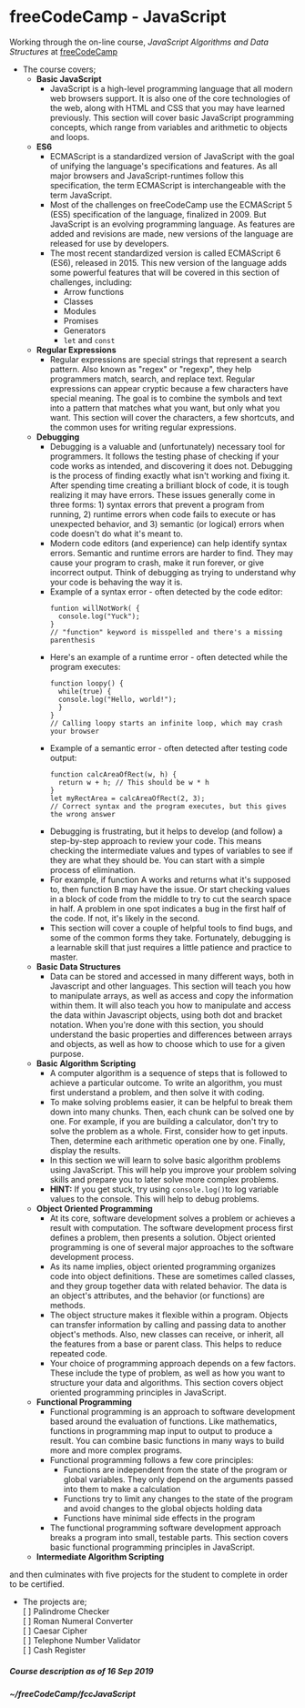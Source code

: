 # freeCodeCamp - JavaScript  
Working through the on-line course, _JavaScript Algorithms and Data Structures_ at [freeCodeCamp](https://freecodecamp.org)  
* The course covers;  
  * **Basic JavaScript**  
    * JavaScript is a high-level programming language that all modern web browsers support. It is also one of the core technologies of the web, along with HTML and CSS that you may have learned previously. This section will cover basic JavaScript programming concepts, which range from variables and arithmetic to objects and loops.  
  * **ES6**  
    * ECMAScript is a standardized version of JavaScript with the goal of unifying the language's specifications and features. As all major browsers and JavaScript-runtimes follow this specification, the term ECMAScript is interchangeable with the term JavaScript.  
    * Most of the challenges on freeCodeCamp use the ECMAScript 5 (ES5) specification of the language, finalized in 2009. But JavaScript is an evolving programming language. As features are added and revisions are made, new versions of the language are released for use by developers.  
    * The most recent standardized version is called ECMAScript 6 (ES6), released in 2015. This new version of the language adds some powerful features that will be covered in this section of challenges, including:  
      * Arrow functions
      * Classes
      * Modules
      * Promises
      * Generators
      * `let` and `const`  
  * **Regular Expressions**  
    * Regular expressions are special strings that represent a search pattern. Also known as "regex" or "regexp", they help programmers match, search, and replace text. Regular expressions can appear cryptic because a few characters have special meaning. The goal is to combine the symbols and text into a pattern that matches what you want, but only what you want. This section will cover the characters, a few shortcuts, and the common uses for writing regular expressions.  
  * **Debugging**  
    * Debugging is a valuable and (unfortunately) necessary tool for programmers. It follows the testing phase of checking if your code works as intended, and discovering it does not. Debugging is the process of finding exactly what isn't working and fixing it. After spending time creating a brilliant block of code, it is tough realizing it may have errors. These issues generally come in three forms: 1) syntax errors that prevent a program from running, 2) runtime errors when code fails to execute or has unexpected behavior, and 3) semantic (or logical) errors when code doesn't do what it's meant to.  
    * Modern code editors (and experience) can help identify syntax errors. Semantic and runtime errors are harder to find. They may cause your program to crash, make it run forever, or give incorrect output. Think of debugging as trying to understand why your code is behaving the way it is.  
    * Example of a syntax error - often detected by the code editor:  
      ```
      funtion willNotWork( {
        console.log("Yuck");
      }
      // "function" keyword is misspelled and there's a missing parenthesis
      ```
    * Here's an example of a runtime error - often detected while the program executes:  
      ```
      function loopy() {
        while(true) {
        console.log("Hello, world!");
        }
      }
      // Calling loopy starts an infinite loop, which may crash your browser
      ```
    * Example of a semantic error - often detected after testing code output:  
      ```
      function calcAreaOfRect(w, h) {
        return w + h; // This should be w * h
      }
      let myRectArea = calcAreaOfRect(2, 3);
      // Correct syntax and the program executes, but this gives the wrong answer
      ```
    * Debugging is frustrating, but it helps to develop (and follow) a step-by-step approach to review your code. This means checking the intermediate values and types of variables to see if they are what they should be. You can start with a simple process of elimination.  
    * For example, if function A works and returns what it's supposed to, then function B may have the issue. Or start checking values in a block of code from the middle to try to cut the search space in half. A problem in one spot indicates a bug in the first half of the code. If not, it's likely in the second.  
    * This section will cover a couple of helpful tools to find bugs, and some of the common forms they take. Fortunately, debugging is a learnable skill that just requires a little patience and practice to master.  
  * **Basic Data Structures**  
    * Data can be stored and accessed in many different ways, both in Javascript and other languages. This section will teach you how to manipulate arrays, as well as access and copy the information within them. It will also teach you how to manipulate and access the data within Javascript objects, using both dot and bracket notation. When you're done with this section, you should understand the basic properties and differences between arrays and objects, as well as how to choose which to use for a given purpose.  
  * **Basic Algorithm Scripting**  
    * A computer algorithm is a sequence of steps that is followed to achieve a particular outcome. To write an algorithm, you must first understand a problem, and then solve it with coding.  
    * To make solving problems easier, it can be helpful to break them down into many chunks. Then, each chunk can be solved one by one. For example, if you are building a calculator, don't try to solve the problem as a whole. First, consider how to get inputs. Then, determine each arithmetic operation one by one. Finally, display the results.  
    * In this section we will learn to solve basic algorithm problems using JavaScript. This will help you improve your problem solving skills and prepare you to later solve more complex problems.  
    * **HINT:** If you get stuck, try using `console.log()`to log variable values to the console. This will help to debug problems.  
  * **Object Oriented Programming**  
    * At its core, software development solves a problem or achieves a result with computation. The software development process first defines a problem, then presents a solution. Object oriented programming is one of several major approaches to the software development process.  
    * As its name implies, object oriented programming organizes code into object definitions. These are sometimes called classes, and they group together data with related behavior. The data is an object's attributes, and the behavior (or functions) are methods.  
    * The object structure makes it flexible within a program. Objects can transfer information by calling and passing data to another object's methods. Also, new classes can receive, or inherit, all the features from a base or parent class. This helps to reduce repeated code.  
    * Your choice of programming approach depends on a few factors. These include the type of problem, as well as how you want to structure your data and algorithms. This section covers object oriented programming principles in JavaScript.  
  * **Functional Programming**  
    * Functional programming is an approach to software development based around the evaluation of functions. Like mathematics, functions in programming map input to output to produce a result. You can combine basic functions in many ways to build more and more complex programs.  
    * Functional programming follows a few core principles:  
      * Functions are independent from the state of the program or global variables. They only depend on the arguments passed into them to make a calculation  
      * Functions try to limit any changes to the state of the program and avoid changes to the global objects holding data  
      * Functions have minimal side effects in the program  
    * The functional programming software development approach breaks a program into small, testable parts. This section covers basic functional programming principles in JavaScript.  
  * **Intermediate Algorithm Scripting**  
  
and then culminates with five projects for the student to complete in order to be certified.  
* The projects are;  
  [ ] Palindrome Checker  
  [ ] Roman Numeral Converter  
  [ ] Caesar Cipher  
  [ ] Telephone Number Validator  
  [ ] Cash Register 
  
##### Course description as of 16 Sep 2019

##### ~/freeCodeCamp/fccJavaScript  
